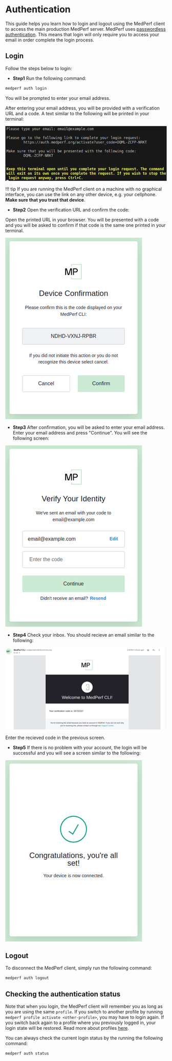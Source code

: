# Authentication

This guide helps you learn how to login and logout using the MedPerf client to access the main production MedPerf server. MedPerf uses [passwordless authentication](https://en.wikipedia.org/wiki/Passwordless_authentication). This means that login will only require you to access your email in order complete the login process.

## Login

Follow the steps below to login:

- **Step1** Run the following command:

```bash
medperf auth login
```

You will be prompted to enter your email address.

After entering your email address, you will be provided with a verification URL and a code. A text similar to the following will be printed in your terminal:

![login_terminal](../assets/auth/login_terminal.png)

!!! tip
    If you are running the MedPerf client on a machine with no graphical interface, you can use the link on any other device, e.g. your cellphone. **Make sure that you trust that device**.

- **Step2** Open the verification URL and confirm the code:

Open the printed URL in your browser. You will be presented with a code and you will be asked to confirm if that code is the same one printed in your terminal.

![Code Confirmation](../assets/auth/code_confirmation.png)

- **Step3** After confirmation, you will be asked to enter your email address. Enter your email address and press "Continue". You will see the following screen:

![Login code](../assets/auth/login_code.png)

- **Step4** Check your inbox. You should recieve an email similar to the following:

![Login email](../assets/auth/login_email.png)

Enter the recieved code in the previous screen.

- **Step5** If there is no problem with your account, the login will be successful and you will see a screen similar to the following:

![Login success](../assets/auth/login_success.png)

## Logout

To disconnect the MedPerf client, simply run the following command:

```bash
medperf auth logout
```

## Checking the authentication status

Note that when you login, the MedPerf client will remember you as long as you are using the same `profile`. If you switch to another profile by running `medperf profile activate <other-profile>`, you may have to login again. If you switch back again to a profile where you previously logged in, your login state will be restored. Read more about profiles [here](profiles.md).

You can always check the current login status by the running the following command:

```bash
medperf auth status
```
